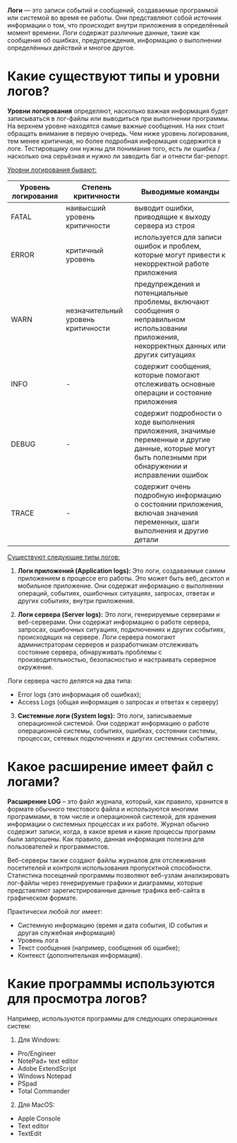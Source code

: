 
**Логи** — это записи событий и сообщений, создаваемые программой или системой во время ее работы. Они представляют собой источник информации о том, что происходит внутри приложения в определённый момент времени. Логи содержат различные данные, такие как сообщения об ошибках, предупреждения, информацию о выполнении определённых действий и многое другое.

# Какие существуют типы и уровни логов?

**Уровни логирования** определяют, насколько важная информация будет записываться в лог-файлы или выводиться при выполнении программы. На верхнем уровне находятся самые важные сообщения. На них стоит обращать внимание в первую очередь. Чем ниже уровень логирования, тем менее критичная, но более подробная информация содержится в логе. 
Тестировщику они нужны для понимания того, есть ли ошибка / насколько она серьёзная и нужно ли заводить баг и отнести баг-репорт.

<u>Уровни логирования бывают:</u>

| Уровень логирования |      Степень критичности   | Выводимые команды |
| --- | -------------------  |-----  |
|  FATAL   | наивысший уровень критичности  |   выводит ошибки, приводящие к выходу сервера из строя |                     
| ERROR  | критичный уровень  | используется для записи ошибок и проблем, которые могут привести к некорректной работе приложения |
| WARN | незначительный уровень критичности |  предупреждения и потенциальные проблемы, включают сообщения о неправильном использовании приложения, некорректных данных или других ситуациях |
| INFO | - | содержит сообщения, которые помогают отслеживать основные операции и состояние приложения |
| DEBUG | -  | содержит подробности о ходе выполнения приложения, значимые переменные и другие данные, которые могут быть полезными при обнаружении и исправлении ошибок|
| TRACE | - | содержит очень подробную информацию о состоянии приложения, включая значения переменных, шаги выполнения и другие детали |

<u>Существуют следующие типы логов:</u>

1. **Логи приложений (Application logs):** Это логи, создаваемые самим приложением в процессе его работы. Это может быть веб, десктоп и мобильное приложение. Они содержат информацию о выполнении операций, событиях, ошибочных ситуациях, запросах, ответах и других событиях, внутри приложения.

2. **Логи сервера (Server logs):** Это логи, генерируемые серверами и веб-серверами. Они содержат информацию о работе сервера, запросах, ошибочных ситуациях, подключениях и других событиях, происходящих на сервере. Логи сервера помогают администраторам серверов и разработчикам отслеживать состояние сервера, обнаруживать проблемы с производительностью, безопасностью и настраивать серверное окружение.

Логи сервера часто делятся на два типа: 

- Error logs (это информация об ошибках);
- Access Logs (общая информация о запросах и ответах к серверу) 

3. **Системные логи (System logs):** Это логи, записываемые операционной системой. Они содержат информацию о работе операционной системы, событиях, ошибках, состоянии системы, процессах, сетевых подключениях и других системных событиях.

# Какое расширение имеет файл с логами?

**Расширение LOG** – это файл журнала, который, как правило, хранится в формате обычного текстового файла и используются многими программами, в том числе и операционной системой, для хранения информации о системных процессах и их работе. Журнал обычно содержит записи, когда, в какое время и какие процессы программ были запрошены. Как правило, данная информация полезна для пользователей и программистов.

Веб-серверы также создают файлы журналов для отслеживания посетителей и контроля использования пропусктной способности. Статистика посещений программы позволяют веб-узлам анализировать лог-файлы через генерируемые графики и диаграммы, которые представляют зарегистрированные данные трафика веб-сайта в графическом формате.

Практически любой лог имеет:
- Cистемную информацию (время и дата события, ID события и другая служебная информация)
- Уровень лога
- Текст сообщения (например, сообщения об ошибке);
- Контекст (дополнительная информация).


# Какие программы используются для просмотра логов?

Например, используются программы для следующих операционных систем:

1. Для Windows:
- Pro/Engineer 
- NotePad+ text editor 
- Adobe ExtendScript 
- Windows Notepad 
- PSpad
- Total Commander 

2. Для MacOS:
- Apple Console 
- Text editor 
- TextEdit
